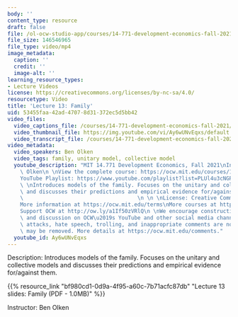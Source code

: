 ```yaml
---
body: ''
content_type: resource
draft: false
file: /ol-ocw-studio-app/courses/14-771-development-economics-fall-2021/14771-f21-lecture-13-version-2_360p_16_9.mp4
file_size: 146546965
file_type: video/mp4
image_metadata:
  caption: ''
  credit: ''
  image-alt: ''
learning_resource_types:
- Lecture Videos
license: https://creativecommons.org/licenses/by-nc-sa/4.0/
resourcetype: Video
title: 'Lecture 13: Family'
uid: 53455faa-42ad-4707-8d31-372ec5d5bb42
video_files:
  video_captions_file: /courses/14-771-development-economics-fall-2021/1ckFCRNyOT_y3f6wwYUtqAOs6LZJYZpUU_transcript.webvtt
  video_thumbnail_file: https://img.youtube.com/vi/Ay6wUNvEqxs/default.jpg
  video_transcript_file: /courses/14-771-development-economics-fall-2021/1ckFCRNyOT_y3f6wwYUtqAOs6LZJYZpUU_transcript.pdf
video_metadata:
  video_speakers: Ben Olken
  video_tags: family, unitary model, collective model
  youtube_description: "MIT 14.771 Development Economics, Fall 2021\nInstructor: Ben\
    \ Olken\n \nView the complete course: https://ocw.mit.edu/courses/14-771-development-economics-fall-2021\n\
    YouTube Playlist: https://www.youtube.com/playlist?list=PLUl4u3cNGP61kvh3caDts2R6LmkYbmzaG\n\
    \ \nIntroduces models of the family. Focuses on the unitary and collective models\
    \ and discusses their predictions and empirical evidence for/against them.   \
    \                                    \n \n \nLicense: Creative Commons BY-NC-SA\n\
    More information at https://ocw.mit.edu/terms\nMore courses at https://ocw.mit.edu\n\
    Support OCW at http://ow.ly/a1If50zVRlQ\n \nWe encourage constructive comments\
    \ and discussion on OCW\u2019s YouTube and other social media channels. Personal\
    \ attacks, hate speech, trolling, and inappropriate comments are not allowed and\
    \ may be removed. More details at https://ocw.mit.edu/comments."
  youtube_id: Ay6wUNvEqxs
---
```

Description: Introduces models of the family. Focuses on the unitary and collective models and discusses their predictions and empirical evidence for/against them. 

{{% resource_link "bf980cd1-0d9a-4f95-a60c-7b71acfc87db" "Lecture 13 slides: Family (PDF - 1.0MB)" %}}

Instructor: Ben Olken